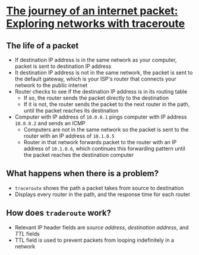 # [The journey of an internet packet: Exploring networks with traceroute](https://sebastianmarines.com/post/journey-of-a-packet-exploring-networks-with-traceroute/)

## The life of a packet

* If destination IP address is in the same network as your computer, packet is sent to destination IP address
* It destination IP address is not in the same network, the packet is sent to the default gateway, which is your ISP's router that connects your network to the public internet
* Router checks to see if the destination IP address is in its routing table
  * If so, the router sends the packet directly to the destination
  * If it is not, the router sends the packet to the next router in the path, until the packet reaches its destination
* Computer with IP address of `10.0.0.1` pings computer with IP address `10.0.0.2` and sends an ICMP
  * Computers are not in the same network so the packet is sent to the router with an IP address of `10.1.0.5`
  * Router in that network forwards packet to the router with an IP address of `10.1.0.6`, which continues this forwarding pattern until the packet reaches the destination computer

## What happens when there is a problem?

* `traceroute` shows the path a packet takes from source to destination
* Displays every router in the path, and the response time for each router

## How does `traderoute` work?

* Relevant IP header fields are *source address*, *destination address*, and *TTL* fields
* TTL field is used to prevent packets from looping indefinitely in a network

